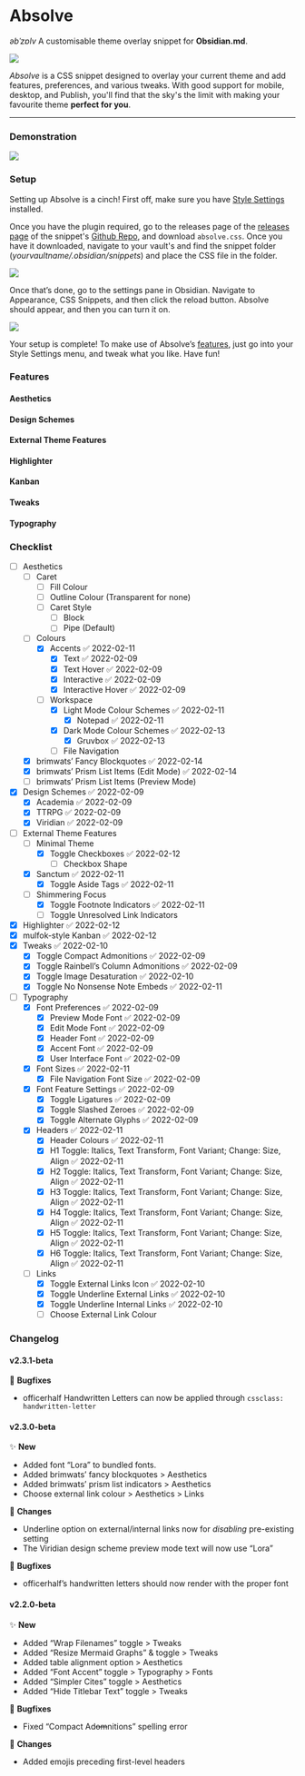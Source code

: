 # Absolve
_əbˈzɒlv_
A customisable theme overlay snippet for **Obsidian.md**.

![](Absolve%20Cover.png)

_Absolve_ is a CSS snippet designed to overlay your current theme and add features, preferences, and various tweaks. With good support for mobile, desktop, and Publish, you'll find that the sky's the limit with making your favourite theme **perfect for you**.

___

### Demonstration
![](Absolve%20Demo.gif)

### Setup
Setting up Absolve is a cinch! First off, make sure you have [Style Settings](https://github.com/mgmeyers/obsidian-style-settings) installed.

Once you have the plugin required, go to the releases page of the [releases page](https://github.com/mulfok/obsidian-absolve/releases) of the snippet's [Github Repo](https://github.com/mulfok/obsidian-absolve), and download `absolve.css`. Once you have it downloaded, navigate to your vault's and find the snippet folder (_yourvaultname/.obsidian/snippets_) and place the CSS file in the folder.

![](Installing%20Absolve.gif)

Once that’s done, go to the settings pane in Obsidian. Navigate to Appearance, CSS Snippets, and then click the reload button. Absolve should appear, and then you can turn it on.

![](Absolve%20In%20CSS.png)

Your setup is complete! To make use of Absolve’s [features](#Features), just go into your Style Settings menu, and tweak what you like. Have fun!

### Features
#### Aesthetics
#### Design Schemes
#### External Theme Features
#### Highlighter
#### Kanban
#### Tweaks
#### Typography

### Checklist
- [ ] Aesthetics
	- [ ] Caret
		- [ ] Fill Colour
		- [ ] Outline Colour (Transparent for none)
		- [ ] Caret Style
			- [ ] Block
			- [ ] Pipe (Default)
	- [ ] Colours
		- [x] Accents ✅ 2022-02-11
			- [x] Text ✅ 2022-02-09
			- [x] Text Hover ✅ 2022-02-09
			- [x] Interactive ✅ 2022-02-09
			- [x] Interactive Hover ✅ 2022-02-09
		- [ ] Workspace
			- [x] Light Mode Colour Schemes ✅ 2022-02-11
				- [x] Notepad ✅ 2022-02-11
			- [x] Dark Mode Colour Schemes ✅ 2022-02-13
				- [x] Gruvbox ✅ 2022-02-13
			- [ ] File Navigation
	- [x] brimwats’ Fancy Blockquotes ✅ 2022-02-14
	- [x] brimwats’ Prism List Items (Edit Mode) ✅ 2022-02-14
	- [ ] brimwats’ Prism List Items (Preview Mode)
- [x] Design Schemes ✅ 2022-02-09
	- [x] Academia ✅ 2022-02-09
	- [x] TTRPG ✅ 2022-02-09
	- [x] Viridian ✅ 2022-02-09
- [ ] External Theme Features
	- [ ] Minimal Theme
		- [x] Toggle Checkboxes ✅ 2022-02-12
			- [ ] Checkbox Shape
	- [x] Sanctum ✅ 2022-02-11
		- [x] Toggle Aside Tags ✅ 2022-02-11
	- [ ] Shimmering Focus
		- [x] Toggle Footnote Indicators ✅ 2022-02-11
		- [ ] Toggle Unresolved Link Indicators
- [x] Highlighter ✅ 2022-02-12
- [x] mulfok-style Kanban ✅ 2022-02-12
- [x] Tweaks ✅ 2022-02-10
	- [x] Toggle Compact Admonitions ✅ 2022-02-09
	- [x] Toggle Rainbell’s Column Admonitions ✅ 2022-02-09
	- [x] Toggle Image Desaturation ✅ 2022-02-10
	- [x] Toggle No Nonsense Note Embeds ✅ 2022-02-11
- [ ] Typography
	- [x] Font Preferences ✅ 2022-02-09
		- [x] Preview Mode Font ✅ 2022-02-09
		- [x] Edit Mode Font ✅ 2022-02-09
		- [x] Header Font ✅ 2022-02-09
		- [x] Accent Font ✅ 2022-02-09
		- [x] User Interface Font ✅ 2022-02-09
	- [x] Font Sizes ✅ 2022-02-11
		- [x] File Navigation Font Size ✅ 2022-02-09
	- [x] Font Feature Settings ✅ 2022-02-09
		- [x] Toggle Ligatures ✅ 2022-02-09
		- [x] Toggle Slashed Zeroes ✅ 2022-02-09
		- [x] Toggle Alternate Glyphs ✅ 2022-02-09
	- [x] Headers ✅ 2022-02-11
		- [x] Header Colours ✅ 2022-02-11
		- [x] H1 Toggle: Italics, Text Transform, Font Variant; Change: Size, Align ✅ 2022-02-11
		- [x] H2 Toggle: Italics, Text Transform, Font Variant; Change: Size, Align ✅ 2022-02-11
		- [x] H3 Toggle: Italics, Text Transform, Font Variant; Change: Size, Align ✅ 2022-02-11
		- [x] H4 Toggle: Italics, Text Transform, Font Variant; Change: Size, Align ✅ 2022-02-11
		- [x] H5 Toggle: Italics, Text Transform, Font Variant; Change: Size, Align ✅ 2022-02-11
		- [x] H6 Toggle: Italics, Text Transform, Font Variant; Change: Size, Align ✅ 2022-02-11
	- [ ] Links
		- [x] Toggle External Links Icon ✅ 2022-02-10
		- [x] Toggle Underline External Links ✅ 2022-02-10
		- [x] Toggle Underline Internal Links ✅ 2022-02-10
		- [ ] Choose External Link Colour

### Changelog
#### v2.3.1-beta
👾 **Bugfixes**
- officerhalf Handwritten Letters can now be applied through `cssclass: handwritten-letter`

#### v2.3.0-beta
✨ **New**
- Added font “Lora” to bundled fonts.
- Added brimwats’ fancy blockquotes > Aesthetics
- Added brimwats’ prism list indicators > Aesthetics
- Choose external link colour > Aesthetics > Links

🔧 **Changes**
- Underline option on external/internal links now for _disabling_ pre-existing setting
- The Viridian design scheme preview mode text will now use “Lora”

👾 **Bugfixes**
- officerhalf’s handwritten letters should now render with the proper font

#### v2.2.0-beta
✨ **New**
- Added “Wrap Filenames” toggle > Tweaks
- Added “Resize Mermaid Graphs” & toggle > Tweaks
- Added table alignment option > Aesthetics
- Added “Font Accent” toggle > Typography > Fonts
- Added “Simpler Cites” toggle > Aesthetics
- Added “Hide Titlebar Text” toggle > Tweaks

👾 **Bugfixes**
- Fixed “Compact Ad~~om~~nitions” spelling error

🔧 **Changes**
- Added emojis preceding first-level headers
